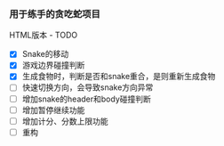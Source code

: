 ### 用于练手的贪吃蛇项目 
HTML版本 - TODO
- [x] Snake的移动
- [x] 游戏边界碰撞判断
- [x] 生成食物时，判断是否和snake重合，是则重新生成食物
- [ ] 快速切换方向，会导致snake方向异常
- [ ] 增加snake的header和body碰撞判断
- [ ] 增加暂停继续功能
- [ ] 增加计分、分数上限功能
- [ ] 重构